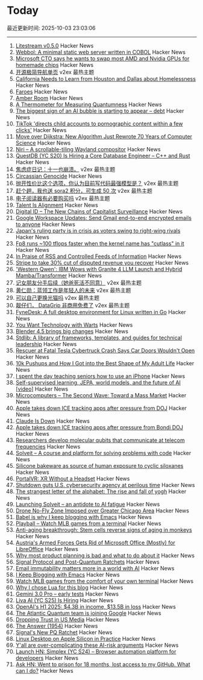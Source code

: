 # Today

最近更新时间: 2025-10-03 23:03:06

--- 
1. [Litestream v0.5.0](https://fly.io/blog/litestream-v050-is-here/) Hacker News
2. [Webbol: A minimal static web server written in COBOL](https://github.com/jmsdnns/webbol) Hacker News
3. [Microsoft CTO says he wants to swap most AMD and Nvidia GPUs for homemade chips](https://www.theregister.com/2025/10/02/microsoft_maia_dc/) Hacker News
4. [开源极简导航单页](https://www.v2ex.com/t/1163208) v2ex 最热主题
5. [California Needs to Learn from Houston and Dallas about Homelessness](https://www.governance.fyi/p/california-needs-to-learn-from-houston) Hacker News
6. [Faroes](https://photoblog.nk412.com/Faroe2025/Faroes/n-cPCNFr) Hacker News
7. [Amber Room](https://en.wikipedia.org/wiki/Amber_Room) Hacker News
8. [A Thermometer for Measuring Quantumness](https://www.quantamagazine.org/a-thermometer-for-measuring-quantumness-20251001/) Hacker News
9. [The biggest sign of an AI bubble is starting to appear – debt](https://www.axios.com/2025/10/03/ai-bubble-meta-oracle-microsoft) Hacker News
10. [TikTok 'directs child accounts to pornographic content within a few clicks'](https://www.theguardian.com/technology/2025/oct/03/tiktok-child-accounts-pornographic-content-accessible) Hacker News
11. [Move over Dijkstra: New Algorithm Just Rewrote 70 Years of Computer Science](https://medium.com/@kanishks772/move-over-dijkstra-the-new-algorithm-that-just-rewrote-70-years-of-computer-science-d670696c440d) Hacker News
12. [Niri – A scrollable-tiling Wayland compositor](https://github.com/YaLTeR/niri) Hacker News
13. [QuestDB (YC S20) Is Hiring a Core Database Engineer – C++ and Rust](https://questdb.com/careers/core-database-engineer/) Hacker News
14. [焦虑症日记：十一也崩溃。](https://www.v2ex.com/t/1163248) v2ex 最热主题
15. [Circassian Genocide](https://en.wikipedia.org/wiki/Circassian_genocide) Hacker News
16. [抛开性价比这个选项，你认为目前写代码最强模型是？](https://www.v2ex.com/t/1163230) v2ex 最热主题
17. [赶个趟，我也送 sora2 积分，可生成 50 次](https://www.v2ex.com/t/1163221) v2ex 最热主题
18. [电子阅读器有必要购买吗](https://www.v2ex.com/t/1163217) v2ex 最热主题
19. [Talent Is Alignment](https://xlii.space/thoughts/talent-is-alignment/) Hacker News
20. [Digital ID – The New Chains of Capitalist Surveillance](https://theslowburningfuse.wordpress.com/2025/09/26/digital-id-the-new-chains-of-capitalist-surveillance/) Hacker News
21. [Google Workspace Updates: Send Gmail end-to-end encrypted emails to anyone](https://workspaceupdates.googleblog.com/2025/10/send-gmail-end-to-end-encrypted-emails-in-gmail.html) Hacker News
22. [Japan's ruling party is in crisis as voters swing to right-wing rivals](https://www.cnn.com/2025/10/02/asia/japan-ruling-party-election-explainer-intl-hnk) Hacker News
23. [Fp8 runs ~100 tflops faster when the kernel name has "cutlass" in it](https://github.com/triton-lang/triton/pull/7298) Hacker News
24. [In Praise of RSS and Controlled Feeds of Information](https://blog.burkert.me/posts/in_praise_of_syndication/) Hacker News
25. [Stripe to take 30% cut of disputed revenue you recover](https://news.ycombinator.com/item?id=45459254) Hacker News
26. ['Western Qwen': IBM Wows with Granite 4 LLM Launch and Hybrid Mamba/Transformer](https://venturebeat.com/ai/western-qwen-ibm-wows-with-granite-4-llm-launch-and-hybrid-mamba-transformer) Hacker News
27. [记女朋友分手后续（她爸死活不同意）](https://www.v2ex.com/t/1163215) v2ex 最热主题
28. [黄仁勋：蓝领工作是年轻人的未来](https://www.v2ex.com/t/1163211) v2ex 最热主题
29. [可以自己更换光猫吗](https://www.v2ex.com/t/1163205) v2ex 最热主题
30. [靓仔们， DataGrip 非商用免费了](https://www.v2ex.com/t/1163202) v2ex 最热主题
31. [FyneDesk: A full desktop environment for Linux written in Go](https://github.com/FyshOS/fynedesk) Hacker News
32. [You Want Technology with Warts](https://entropicthoughts.com/you-want-technology-with-warts) Hacker News
33. [Blender 4.5 brings big changes](https://lwn.net/Articles/1036262/) Hacker News
34. [Stdlib: A library of frameworks, templates, and guides for technical leadership](https://debuggingleadership.com/stdlib) Hacker News
35. [Rescuer at Fatal Tesla Cybertruck Crash Says Car Doors Wouldn't Open](https://www.newsweek.com/tesla-cybertruck-car-door-malfunction-2043976) Hacker News
36. [10k Pushups and How I Got into the Best Shape of My Adult Life](https://wjgilmore.com/articles/10000-pushups) Hacker News
37. [I spent the day teaching seniors how to use an iPhone](https://forums.macrumors.com/threads/i-spent-the-day-trying-to-teach-seniors-how-to-use-an-iphone-and-it-was-a-nightmare.2468117/) Hacker News
38. [Self-supervised learning, JEPA, world models, and the future of AI [video]](https://www.youtube.com/watch?v=yUmDRxV0krg) Hacker News
39. [Microcomputers – The Second Wave: Toward a Mass Market](https://technicshistory.com/2025/10/03/microcomputers-the-second-wave-towards-a-mass-market/) Hacker News
40. [Apple takes down ICE tracking apps after pressure from DOJ](https://www.foxbusiness.com/politics/apple-takes-down-ice-tracking-app-after-pressure-from-ag-bondi) Hacker News
41. [Claude Is Down](https://status.claude.com) Hacker News
42. [Apple takes down ICE tracking apps after pressure from Bondi DOJ](https://www.foxbusiness.com/politics/apple-takes-down-ice-tracking-app-after-pressure-from-ag-bondi) Hacker News
43. [Researchers develop molecular qubits that communicate at telecom frequencies](https://chicagoquantum.org/news/researchers-develop-molecular-qubits-communicate-telecom-frequencies) Hacker News
44. [Solveit – A course and platform for solving problems with code](https://www.answer.ai/posts/2025-10-01-solveit-full.html) Hacker News
45. [Silicone bakeware as source of human exposure to cyclic siloxanes](https://www.sciencedirect.com/science/article/pii/S0304389425025105) Hacker News
46. [PortalVR: XR Without a Headset](https://portalvr.io/) Hacker News
47. [Shutdown guts U.S. cybersecurity agency at perilous time](https://www.washingtonpost.com/technology/2025/10/02/cisa-shutdown-cybersecurity/) Hacker News
48. [The strangest letter of the alphabet: The rise and fall of yogh](https://www.deadlanguagesociety.com/p/history-of-letter-yogh) Hacker News
49. [Launching Solveit – an antidote to AI fatigue](https://www.answer.ai/posts/2025-10-01-solveit-full.html) Hacker News
50. [Drone No-Fly Zone Imposed over Greater Chicago Area](https://www.twz.com/air/massive-drone-no-fly-zone-imposed-over-greater-chicago-area) Hacker News
51. [Babel is why I keep blogging with Emacs](https://entropicthoughts.com/why-stick-to-emacs-blog) Hacker News
52. [Playball – Watch MLB games from a terminal](https://github.com/paaatrick/playball) Hacker News
53. [Anti-aging breakthrough: Stem cells reverse signs of aging in monkeys](https://www.nad.com/news/anti-aging-breakthrough-stem-cells-reverse-signs-of-aging-in-monkeys) Hacker News
54. [Austria's Armed Forces Gets Rid of Microsoft Office (Mostly) for LibreOffice](https://news.itsfoss.com/austrian-forces-ditch-microsoft-office/) Hacker News
55. [Why most product planning is bad and what to do about it](https://blog.railway.com/p/product-planning-improvement) Hacker News
56. [Signal Protocol and Post-Quantum Ratchets](https://signal.org/blog/spqr/) Hacker News
57. [Email immutability matters more in a world with AI](https://www.fastmail.com/blog/not-written-with-ai/) Hacker News
58. [I Keep Blogging with Emacs](https://entropicthoughts.com/why-stick-to-emacs-blog) Hacker News
59. [Watch MLB games from the comfort of your own terminal](https://github.com/paaatrick/playball) Hacker News
60. [Why I chose Lua for this blog](https://andregarzia.com/2025/03/why-i-choose-lua-for-this-blog.html) Hacker News
61. [Gemini 3.0 Pro – early tests](https://twitter.com/chetaslua/status/1973694615518880236) Hacker News
62. [Liva AI (YC S25) Is Hiring](https://www.ycombinator.com/companies/liva-ai/jobs/6xM8JYU-founding-operations-lead) Hacker News
63. [OpenAI's H1 2025: $4.3B in income, $13.5B in loss](https://www.techinasia.com/news/openais-revenue-rises-16-to-4-3b-in-h1-2025) Hacker News
64. [The Atlantic Quantum team is joining Google](https://blog.google/technology/research/scaling-quantum-computing-even-faster-with-atlantic-quantum/) Hacker News
65. [Dropping Trust in US Media](https://news.gallup.com/poll/695762/trust-media-new-low.aspx) Hacker News
66. [The Answer (1954)](https://sfshortstories.com/?p=5983) Hacker News
67. [Signal's New PQ Ratchet](https://signal.org/blog/spqr/) Hacker News
68. [Linux Desktop on Apple Silicon in Practice](https://gist.github.com/akihikodaki/87df4149e7ca87f18dc56807ec5a1bc5) Hacker News
69. [Y'all are over-complicating these AI-risk arguments](https://dynomight.net/ai-risk/) Hacker News
70. [Launch HN: Simplex (YC S24) – Browser automation platform for developers](https://www.simplex.sh/) Hacker News
71. [Ask HN: Went to prison for 18 months, lost access to my GitHub. What can I do?](https://news.ycombinator.com/item?id=45451567) Hacker News
